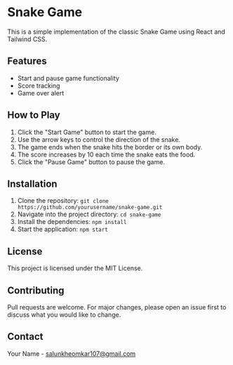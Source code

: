 # Snake Game

This is a simple implementation of the classic Snake Game using React and Tailwind CSS.

## Features

- Start and pause game functionality
- Score tracking
- Game over alert

## How to Play

1. Click the "Start Game" button to start the game.
2. Use the arrow keys to control the direction of the snake.
3. The game ends when the snake hits the border or its own body.
4. The score increases by 10 each time the snake eats the food.
5. Click the "Pause Game" button to pause the game.

## Installation

1. Clone the repository: `git clone https://github.com/yourusername/snake-game.git`
2. Navigate into the project directory: `cd snake-game`
3. Install the dependencies: `npm install`
4. Start the application: `npm start`

## License

This project is licensed under the MIT License.

## Contributing

Pull requests are welcome. For major changes, please open an issue first to discuss what you would like to change.

## Contact

Your Name - salunkheomkar107@gmail.com
